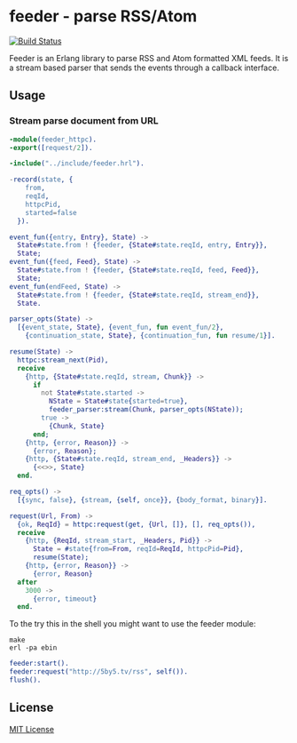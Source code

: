 # feeder - parse RSS/Atom

[![Build Status](https://secure.travis-ci.org/michaelnisi/feeder.png)](http://travis-ci.org/michaelnisi/feeder)

Feeder is an Erlang library to parse RSS and Atom formatted XML feeds. It is a stream based parser that sends the events through a callback interface.

## Usage

### Stream parse document from URL

```Erlang
-module(feeder_httpc).
-export([request/2]).

-include("../include/feeder.hrl").

-record(state, {
    from,
    reqId,
    httpcPid,
    started=false
  }).

event_fun({entry, Entry}, State) ->
  State#state.from ! {feeder, {State#state.reqId, entry, Entry}},
  State;
event_fun({feed, Feed}, State) ->
  State#state.from ! {feeder, {State#state.reqId, feed, Feed}},
  State;
event_fun(endFeed, State) ->
  State#state.from ! {feeder, {State#state.reqId, stream_end}},
  State.

parser_opts(State) ->
  [{event_state, State}, {event_fun, fun event_fun/2},
    {continuation_state, State}, {continuation_fun, fun resume/1}].

resume(State) ->
  httpc:stream_next(Pid),
  receive
    {http, {State#state.reqId, stream, Chunk}} ->
      if
        not State#state.started ->
          NState = State#state{started=true},
          feeder_parser:stream(Chunk, parser_opts(NState));
        true ->
          {Chunk, State}
      end;
    {http, {error, Reason}} ->
      {error, Reason};
    {http, {State#state.reqId, stream_end, _Headers}} ->
      {<<>>, State}
  end.

req_opts() ->
  [{sync, false}, {stream, {self, once}}, {body_format, binary}].

request(Url, From) ->
  {ok, ReqId} = httpc:request(get, {Url, []}, [], req_opts()),
  receive
    {http, {ReqId, stream_start, _Headers, Pid}} ->
      State = #state{from=From, reqId=ReqId, httpcPid=Pid},
      resume(State);
    {http, {error, Reason}} ->
      {error, Reason}
  after
    3000 ->
      {error, timeout}
  end.
```
To the try this in the shell you might want to use the feeder module:

```
make
erl -pa ebin
```
```Erlang
feeder:start().
feeder:request("http://5by5.tv/rss", self()).
flush().
```

## License

[MIT License](https://raw.github.com/michaelnisi/feeder/master/LICENSE)
